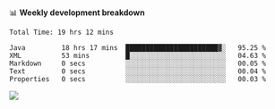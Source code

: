 

📊 **Weekly development breakdown**
<!--START_SECTION:waka-->

```text
Total Time: 19 hrs 12 mins

Java         18 hrs 17 mins  ███████████████████████▓░   95.25 %
XML          53 mins         █░░░░░░░░░░░░░░░░░░░░░░░░   04.63 %
Markdown     0 secs          ░░░░░░░░░░░░░░░░░░░░░░░░░   00.05 %
Text         0 secs          ░░░░░░░░░░░░░░░░░░░░░░░░░   00.04 %
Properties   0 secs          ░░░░░░░░░░░░░░░░░░░░░░░░░   00.03 %
```

<!--END_SECTION:waka-->

<p align="left" dir="auto">
  <a href="#">
    <img src="https://github-readme-stats.vercel.app/api?username=JiHongYuan&show_icons=true&inc">
  </a>
</p>
